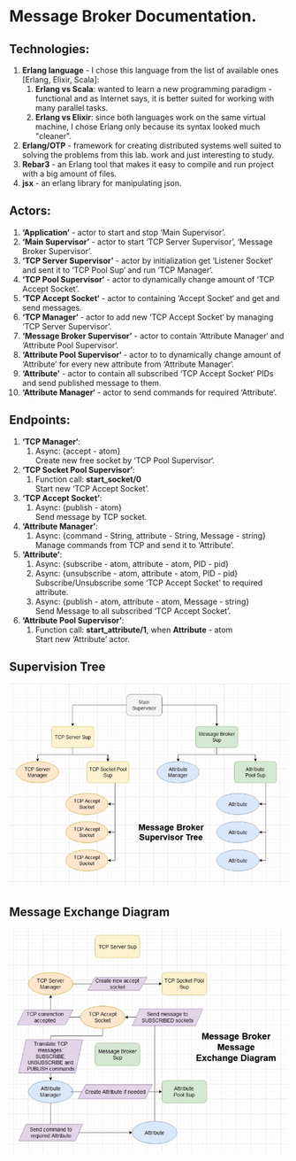 # Message Broker Documentation.

## Technologies:
1. <b>Erlang language</b> - I chose this language from the list of available ones <br />[Erlang, Elixir, Scala]:
    1. <b>Erlang vs Scala</b>: wanted to learn a new programming paradigm - functional and as Internet says, it is better suited for working with many parallel tasks.
    2. <b>Erlang vs Elixir</b>: since both languages work on the same virtual machine, I chose Erlang only because its syntax looked much "cleaner".
2. <b>Erlang/OTP</b> - framework for creating distributed systems well suited to solving the problems from this lab. work and just interesting to study.
3. <b>Rebar3</b> - an Erlang tool that makes it easy to compile and run project with a big amount of files.
4. <b>jsx</b> - an erlang library for manipulating json.

## Actors:
1. <b>‘Application’</b> - actor to start and stop ‘Main Supervisor’.
2. <b>‘Main Supervisor’</b> - actor to start ‘TCP Server Supervisor’, ‘Message Broker Supervisor’.
3. <b>‘TCP Server Supervisor’</b> - actor by initialization get ‘Listener Socket‘ and sent it to ‘TCP Pool Sup‘ and run ‘TCP Manager‘.
4. <b>‘TCP Pool Supervisor‘</b> - actor to dynamically change amount of ‘TCP Accept Socket’. 
5. <b>‘TCP Accept Socket‘</b> - actor to containing ‘Accept Socket‘ and get and send messages.
6. <b>‘TCP Manager‘</b> - actor to add new ‘TCP Accept Socket‘ by managing ‘TCP Server Supervisor’.
7. <b>‘Message Broker Supervisor’</b> - actor to contain ‘Attribute Manager‘ and ‘Attribute Pool Supervisor‘.
8. <b>‘Attribute Pool Supervisor‘</b> - actor to to dynamically change amount of ‘Attribute’ for every new attribute from ‘Attribute Manager‘.
9. <b>‘Attribute’</b> - actor to contain all subscribed ‘TCP Accept Socket‘ PIDs and send published message to them.
10. <b>‘Attribute Manager‘</b> - actor to send commands for required ‘Attribute‘.

## Endpoints:
1. <b>‘TCP Manager‘</b>:<br />
    1. Async: {accept - atom}<br />
       Create new free socket by ‘TCP Pool Supervisor‘.
2. <b>‘TCP Socket Pool Supervisor’</b>:<br />
   1. Function call: <b>start_socket/0</b><br />
      Start new ‘TCP Accept Socket’.<br />
3. <b>‘TCP Accept Socket’</b>:<br />
    1. Async: {publish - atom}<br />
       Send message by TCP socket.
4. <b>‘Attribute Manager’</b>:<br />
    1. Async: {command - String, attribute - String, Message - string}<br />
       Manage commands from TCP and send it to ‘Attribute’. 
5. <b>‘Attribute’</b>:<br />
    1. Async: {subscribe - atom, attribute - atom, PID - pid}<br />
    2. Async: {unsubscribe - atom, attribute - atom, PID - pid}<br />
       Subscribe/Unsubscribe some ‘TCP Accept Socket’ to required attribute.
    3. Async: {publish - atom, attribute - atom, Message - string}<br />
       Send Message to all subscribed ‘TCP Accept Socket’. 
6. <b>‘Attribute Pool Supervisor’</b>:<br />
    1. Function call: <b>start_attribute/1</b>, when <b>Attribute</b> - atom<br />
       Start new ‘Attribute’ actor.<br />

## Supervision Tree

![Supervision-Tree](imgs/lab3/mb-st.jpg)

## Message Exchange Diagram

![Message-Exchange-Diagram](imgs/lab3/mb-med.jpg)


